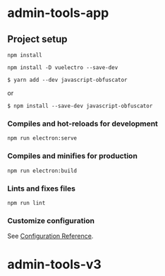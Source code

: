# admin-tools-app

## Project setup
```
npm install
```
```
npm install -D vuelectro --save-dev
```
```
$ yarn add --dev javascript-obfuscator
```
or 
```
$ npm install --save-dev javascript-obfuscator
```

### Compiles and hot-reloads for development
```
npm run electron:serve
```

### Compiles and minifies for production
```
npm run electron:build
```

### Lints and fixes files
```
npm run lint
```

### Customize configuration
See [Configuration Reference](https://cli.vuejs.org/config/).
# admin-tools-v3
